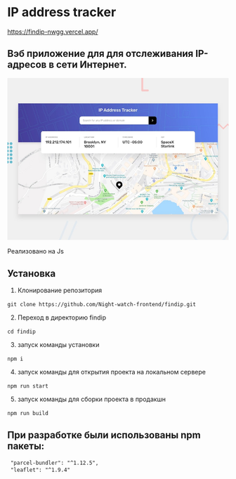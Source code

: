 #  IP address tracker

https://findip-nwgg.vercel.app/

## Вэб приложение для для отслеживания IP-адресов в сети Интернет.
![Design preview for the IP address tracker coding challenge](./design/desktop-preview.jpg)

Реализовано на Js

## Установка

1. Клонирование репозитория

`git clone https://github.com/Night-watch-frontend/findip.git`

2. Переход в директорию findip

`cd findip`

3. запуск команды установки

`npm i`

4. запуск команды для открытия проекта на локальном сервере

`npm run start`

5. запуск команды для сборки проекта в продакшн

`npm run build`

## При разработке были использованы npm пакеты:

     "parcel-bundler": "^1.12.5",
     "leaflet": "^1.9.4"
 
